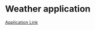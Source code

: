 # Weather application

[Application Link](https://yaroslavshilov.github.io/100DaysOfCode/Weather__ready/)